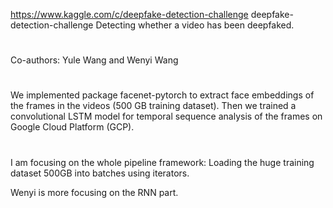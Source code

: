 
https://www.kaggle.com/c/deepfake-detection-challenge
deepfake-detection-challenge
Detecting whether a video has been deepfaked.         
          
#
Co-authors:
Yule Wang and Wenyi Wang

#
We implemented package facenet-pytorch to extract face embeddings of the frames in the videos (500 GB training dataset). Then we trained a convolutional LSTM model for temporal sequence analysis of the frames on Google Cloud Platform (GCP).
#

I am focusing on the whole pipeline framework: Loading the huge training dataset 500GB into batches using iterators. 

Wenyi is more focusing on the RNN part.
